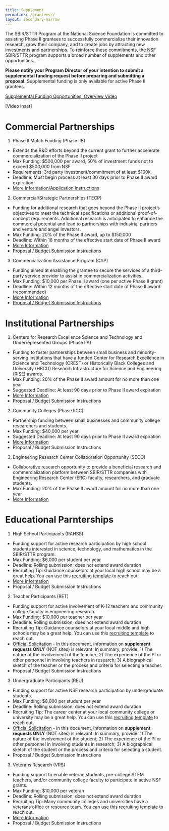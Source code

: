 ```yaml
---
title: Supplement
permalink: /grantees//
layout: secondary-narrow
---
```


The SBIR/STTR Program at the National Science Foundation is committed to assisting Phase II grantees to successfully commercialize their innovation research, grow their company, and to create jobs by attracting new investments and partnerships. To reinforce these commitments, the NSF SBIR/STTR program supports a broad number of supplements and other opportunities.

**Please notify your Program Director of your intention to submit a supplemental funding request before preparing and submitting a proposal.** Supplemental funding is only available for active Phase II grantees.

[Supplemental Funding Opportunities: Overview Video](https://youtu.be/biB6A2Cu6TA)

[Video Inset]

# Commercial Partnerships

1. Phase II Match Funding (Phase IIB)
- Extends the R&D efforts beyond the current grant to further accelerate commercialization of the Phase II project
- Max Funding: $500,000 per award, 50% of investment funds not to exceed $500,000 from NSF
- Requirements: 3rd party investment/commitment of at least $100k.
- Deadline: Must begin process at least 30 days prior to Phase II award expiration.
- [More Information/Application Instructions]()

2. Commercial/Strategic Partnerships (TECP)
- Funding for additional research that goes beyond the Phase II project’s objectives to meet the technical specifications or additional proof-of-concept requirements. Additional research is anticipated to enhance the commercial potential and lead to partnerships with industrial partners and venture and angel investors.
- Max Funding: 20% of the Phase II award, up to $150,000
- Deadline: Within 18 months of the effective start date of Phase II award
- [More Information](https://www.nsf.gov/pubs/2013/nsf13132/nsf13132.jsp)
- [Proposal / Budget Submission Instructions]()

3. Commercialization Assistance Program (CAP)
- Funding aimed at enabling the grantee to secure the services of a third-party service provider to assist in commercialization activities.
- Max Funding: $10,000 per Phase II award (one per active Phase II grant)
- Deadline: Within 12 months of the effective start date of Phase II award (recommended)
- [More Information](http://www.nsf.gov/pubs/2014/nsf14072/nsf14072.pdf)
- [Proposal / Budget Submission Instructions]()

# Institutional Partnerships
1. Centers for Research Excellence Science and Technology and Underrepresented Groups (Phase IIA)
- Funding to foster partnerships between small business and minority-serving institutions that have a funded Center for Research Excellence in Science and Technology (CREST) or Historically Black Colleges and University (HBCU) Research Infrastructure for Science and Engineering (RISE) awards.
- Max Funding: 20% of the Phase II award amount for no more than one year
- Suggested Deadline: At least 90 days prior to Phase II award expiration
- [More Information](http://www.nsf.gov/pubs/2012/nsf12069/nsf12069.jsp?org=NSF)
- Proposal / Budget Submission Instructions

2. Community Colleges (Phase IICC)
- Partnership funding between small businesses and community college researchers and students.
- Max Funding: $40,000 per year
- Suggested Deadline: At least 90 days prior to Phase II award expiration
- [More Information](http://www.nsf.gov/pubs/2012/nsf12076/nsf12076.jsp?org=NSF)
- Proposal / Budget Submission Instructions

3. Engineering Research Center Collaboration Opportunity (SECO)
- Collaborative research opportunity to provide a beneficial research and commercialization platform between SBIR/STTR companies with Engineering Research Center (ERC) faculty, researchers, and graduate students.
- Max Funding: 20% of the Phase II award amount for no more than one year
- [More Information](http://www.nsf.gov/pubs/2015/nsf15043/nsf15043.jsp)

# Educational Parnterships
1. High School Participants (RAHSS)
- Funding support for active research participation by high school students interested in science, technology, and mathematics in the SBIR/STTR program.
- Max Funding: $6,000 per student per year
- Deadline: Rolling submission; does not extend award duration
- Recruiting Tip: Guidance counselors at your local high school may be a great help. You can use this [recruiting template](/files/ED-Supp-Template.docx) to reach out.
- [More Information](http://www.nsf.gov/pubs/2014/nsf14073/nsf14073.jsp?org=ENG)
- Proposal / Budget Submission Instructions

2. Teacher Participants (RET)
- Funding support for active involvement of K-12 teachers and community college faculty in engineering research.
- Max Funding: $10,000 per teacher per year
- Deadline: Rolling submission; does not extend award duration
- Recruiting Tip: Guidance counselors at your local middle and high schools may be a great help. You can use this [recruiting template](/files/ED-Supp-Template.docx) to reach out.
- [Official Solicitation](http://www.nsf.gov/pubs/2015/nsf15536/nsf15536.htm?org=NSF) - In this document, information on **supplement requests ONLY** (NOT sites) is relevant. In summary, provide: 1) The nature of the involvement of the teacher; 2) The experience of the PI or other personnel in involving teachers in research; 3) A biographical sketch of the teacher or the process and criteria for selecting a teacher.
- Proposal / Budget Submission Instructions

3. Undergraduate Participants (REU)
- Funding support for active NSF research participation by undergraduate students.
- Max Funding: $8,000 per student per year
- Deadline: Rolling submission; does not extend award duration
- Recruiting Tip: The career center at your local community college or university may be a great help. You can use this [recruiting template](/files/ED-Supp-Template.docx) to reach out.
- [Official Solicitation](http://www.nsf.gov/funding/pgm_summ.jsp?pims_id=5517) - In this document, information on **supplement requests ONLY** (NOT sites) is relevant. In summary, provide: 1) The nature of the involvement of the student; 2) The experience of the PI or other personnel in involving students in research; 3) A biographical sketch of the student or the process and criteria for selecting a student.
- Proposal / Budget Submission Instructions

3. Veterans Research (VRS)
- Funding support to enable veteran students, pre-college STEM teachers, and/or community college faculty to participate in active NSF grants.
- Max Funding: $10,000 per veteran
- Deadline: Rolling submission; does not extend award duration
- Recruiting Tip: Many community colleges and universities have a veterans office or resource team. You can use this [recruiting template](/files/ED-Supp-Template.docx) to reach out.
- [More Information](http://www.nsf.gov/pubs/2014/nsf14124/nsf14124.jsp)
- Proposal / Budget Submission Instructions
